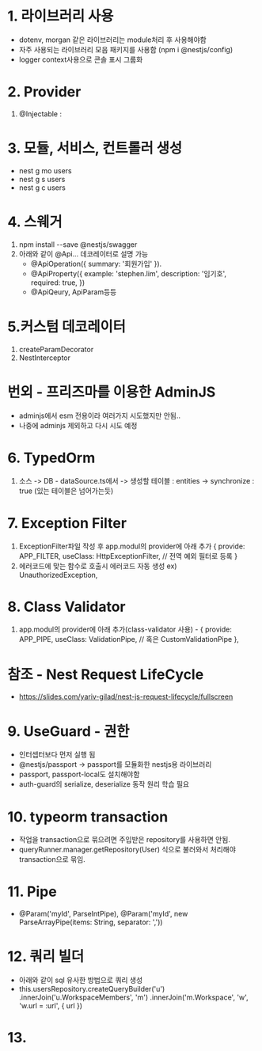 # 1. 라이브러리 사용
  - dotenv, morgan 같은 라이브러리는 module처리 후 사용해야함
  - 자주 사용되는 라이브러리 모음 패키지를 사용함
    (npm i @nestjs/config) 
  - logger context사용으로 콘솔 표시 그룹화

# 2. Provider
  1) @Injectable : 

# 3. 모듈, 서비스, 컨트롤러 생성
  - nest g mo users
  - nest g s users
  - nest g c users

# 4. 스웨거
  1) npm install --save @nestjs/swagger
  2) 아래와 같이 @Api... 데코레이터로 설명 가능
     - @ApiOperation({ summary: '회원가입' }).
     - @ApiProperty({
          example: 'stephen.lim',
          description: '임기호',
          required: true,
        })
     - @ApiQeury, ApiParam등등

# 5.커스텀 데코레이터
  1) createParamDecorator
  2) NestInterceptor

# 번외 - 프리즈마를 이용한 AdminJS
  - adminjs에서 esm 전용이라 여러가지 시도했지만 안됨..
  - 나중에 adminjs 제외하고 다시 시도 예정

# 6. TypedOrm
  1) 소스 -> DB
    - dataSource.ts에서 
      -> 생성할 테이블 : entities
      -> synchronize : true (있는 테이블은 넘어가는듯)

# 7. Exception Filter
  1) ExceptionFilter파일 작성 후 app.modul의 provider에 아래 추가
    {
      provide: APP_FILTER,
      useClass: HttpExceptionFilter,  // 전역 예외 필터로 등록
    }
  2) 에러코드에 맞는 함수로 호출시 에러코드 자동 생성
    ex) UnauthorizedException, 

# 8. Class Validator
  1) app.modul의 provider에 아래 추가(class-validator 사용)
    - {
      provide: APP_PIPE,
      useClass: ValidationPipe,  // 혹은 CustomValidationPipe
    },

# 참조 - Nest Request LifeCycle
  - https://slides.com/yariv-gilad/nest-js-request-lifecycle/fullscreen

# 9. UseGuard - 권한
  - 인터셉터보다 먼저 실행 됨
  - @nestjs/passport -> passport를 모듈화한 nestjs용 라이브러리
  - passport, passport-local도 설치해야함
  - auth-guard의 serialize, deserialize 동작 원리 학습 필요

# 10. typeorm transaction
  - 작업을 transaction으로 묶으려면 주입받은 repository를 사용하면 안됨.
  - queryRunner.manager.getRepository(User) 식으로 불러와서 처리해야 transaction으로 묶임.

# 11. Pipe
  - @Param('myId', ParseIntPipe), @Param('myId', new ParseArrayPipe(items: String, separator: ','))

# 12. 쿼리 빌더
  - 아래와 같이 sql 유사한 방법으로 쿼리 생성
  - this.usersRepository.createQueryBuilder('u')
        .innerJoin('u.WorkspaceMembers', 'm')
        .innerJoin('m.Workspace', 'w', 'w.url = :url', { url })

# 13. 